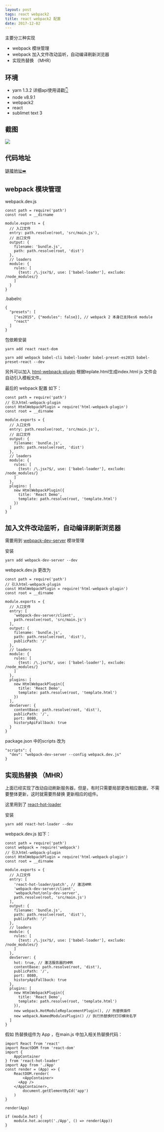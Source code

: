 ```yaml
---
layout: post
tags: react webpack2
title: react webpack2 配置
date: 2017-12-02
---
```


主要分三种实现
- webpack 模块管理
- webpack 加入文件改动监听，自动编译刷新浏览器
- 实现热替换 （MHR）

<!-- more -->
## 环境
- yarn 1.3.2 详细api使用请戳[👇](https://yarnpkg.com/lang/en/docs/install/)
- node v8.9.1
- webpack2
- react
- sublimet text 3

## 截图
![](https://github.com/lirawx/Crazy_FED/raw/master/react/helloworld/react-webpack2.png)

## 代码地址
[链接地址➡️](https://github.com/lirawx/Crazy_FED/tree/master/react/helloworld)
## webpack 模块管理

webpack.dev.js

```
const path = require('path')
const root = __dirname

module.exports = {
  // 入口文件
  entry: path.resolve(root, 'src/main.js'),
  // 出口文件
  output: {
    filename: 'bundle.js',
    path: path.resolve(root, 'dist')
  },
  // loaders
  module: {
    rules: [
      {test: /\.jsx?$/, use: ['babel-loader'], exclude: /node_modules/}
    ]
  }
}

```

.babelrc

```
{
  "presets": [
    ["es2015", {"modules": false}], // webpack 2 本身已支持es6 module
    "react"
  ]
}
```

包依赖安装

```
yarn add react react-dom

yarn add webpack babel-cli babel-loader babel-preset-es2015 babel-preset-react --dev
```

另外可以加入 [html-webpack-plugin](https://webpack.js.org/plugins/html-webpack-plugin/)
根据teplate.html生成index.html
js 文件会自动引入模板文件。

最后的 webpack 配置 如下：

```
const path = require('path')
// 引入html-webpack-plugin
const HtmlWebpackPlugin = require('html-webpack-plugin')
const root = __dirname

module.exports = {
  // 入口文件
  entry: path.resolve(root, 'src/main.js'),
  // 出口文件
  output: {
    filename: 'bundle.js',
    path: path.resolve(root, 'dist')
  },
  // loaders
  module: {
    rules: [
      {test: /\.jsx?$/, use: ['babel-loader'], exclude: /node_modules/}
    ]
  },
  plugins: [
    new HtmlWebpackPlugin({
      title: 'React Demo',
      template: path.resolve(root, 'template.html')
    })
  ]
}

```


## 加入文件改动监听，自动编译刷新浏览器

需要用到 [webpack-dev-server](https://doc.webpack-china.org/configuration/dev-server/) 模块管理

安装

```
yarn add webpack-dev-server --dev
```

webpack.dev.js 更改为

```
const path = require('path')
// 引入html-webpack-plugin
const HtmlWebpackPlugin = require('html-webpack-plugin')
const root = __dirname

module.exports = {
  // 入口文件
  entry: [
    'webpack-dev-server/client',
    path.resolve(root, 'src/main.js')
  ],
  output: {
    filename: 'bundle.js',
    path: path.resolve(root, 'dist'),
    publicPath: '/'
  },
  // loaders
  module: {
    rules: [
      {test: /\.jsx?$/, use: ['babel-loader'], exclude: /node_modules/}
    ]
  },
  plugins: [
    new HtmlWebpackPlugin({
      title: 'React Demo',
      template: path.resolve(root, 'template.html')
    })
  ],
  devServer: {
    contentBase: path.resolve(root, 'dist'),
    publicPath: '/',
    port: 8080,
    historyApiFallback: true
  }
}

```

package.json 中的scripts 改为

```
"scripts": {
  "dev": "webpack-dev-server --config webpack.dev.js"
}
```

## 实现热替换 （MHR）

上面已经实现了改动自动刷新服务器，但是，有时只需要局部更改相应数据，不需要整体更新，这时就需要热替换
更新相应的组件。

这里用到了 [react-hot-loader](https://gaearon.github.io/react-hot-loader/getstarted/)

安装

```
yarn add react-hot-loader --dev
```

webpack.dev.js 如下：

```
const path = require('path')
const webpack = require('webpack')
// 引入html-webpack-plugin
const HtmlWebpackPlugin = require('html-webpack-plugin')
const root = __dirname

module.exports = {
  // 入口文件
  entry: [
    'react-hot-loader/patch', // 激活HMR
    'webpack-dev-server/client',
    'webpack/hot/only-dev-server',
    path.resolve(root, 'src/main.js')
  ],
  output: {
    filename: 'bundle.js',
    path: path.resolve(root, 'dist'),
    publicPath: '/'
  },
  // loaders
  module: {
    rules: [
      {test: /\.jsx?$/, use: ['babel-loader'], exclude: /node_modules/}
    ]
  },
  devServer: {
    hot: true, // 激活服务器的HMR
    contentBase: path.resolve(root, 'dist'),
    publicPath: '/',
    port: 8080,
    historyApiFallback: true
  },
  plugins: [
    new HtmlWebpackPlugin({
      title: 'React Demo',
      template: path.resolve(root, 'template.html')
    }),
    new webpack.HotModuleReplacementPlugin(), // 热替换插件
    new webpack.NamedModulesPlugin() // 执行热替换时打印模块名字
  ]
}

```

假如 热替换组件为 App ，在main.js 中加入相关热替换代码：

```
import React from 'react'
import ReactDOM from 'react-dom'
import {
    AppContainer
} from 'react-hot-loader'
import App from './App'
const render = (App) => {
    ReactDOM.render(
        <AppContainer>
      <App />
    </AppContainer>,
        document.getElementById('app')
    )
}

render(App)

if (module.hot) {
    module.hot.accept('./App', () => render(App))
}
```
